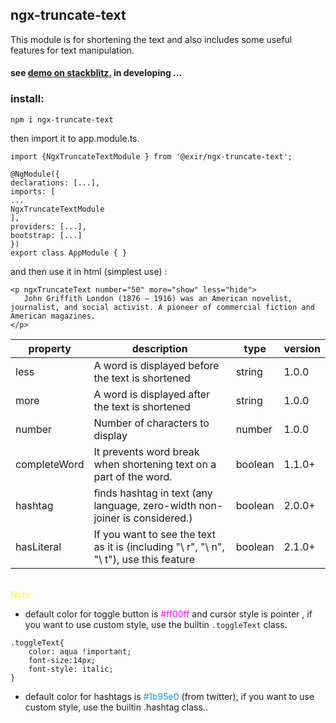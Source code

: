 ## ngx-truncate-text
This module is for shortening the text and also includes some useful features for text manipulation.
#### see [demo on stackblitz.](https://stackblitz.com/edit/ngx-truncate-text?file=src/app/app.component.html) in developing ...
### install:
```
npm i ngx-truncate-text
```
then import it to app.module.ts.
````
import {NgxTruncateTextModule } from '@exir/ngx-truncate-text';

@NgModule({
declarations: [...],
imports: [
...
NgxTruncateTextModule
],
providers: [...],
bootstrap: [...]
})
export class AppModule { }
````
and then use it in html (simplest use) :
 ````
 <p ngxTruncateText number="50" more="show" less="hide">
	John Griffith London (1876 – 1916) was an American novelist, journalist, and social activist. A pioneer of commercial fiction and American magazines.
</p>

 ````
 |property|description|type|version|
|----|----|-----|-----|
|less|A word is displayed before the text is shortened|string|1.0.0
|more|A word is displayed after the text is shortened|string |1.0.0
|number|Number of characters to display|number|1.0.0
|completeWord|It prevents word break when shortening text on a part of the word.|boolean|1.1.0+
|hashtag|finds hashtag in text (any language, zero-width non-joiner is considered.)|boolean|2.0.0+
hasLiteral|If you want to see the text as it is (including "\ r", "\ n", "\ t"), use this feature |boolean|2.1.0+

<br>
<span style="color:yellow"> Note:</span>

- default color for toggle button is <span style="color:#ff00ff">#ff00ff</span> and cursor style is pointer , if you want to use custom style, use the builtin `.toggleText` class.

```
.toggleText{
    color: aqua !important;
	font-size:14px;
	font-style: italic;
}
```
- default color for hashtags is <span style="color:#1b95e0">#1b95e0</span>  (from twitter), if you want to use custom style, use the builtin .hashtag class..